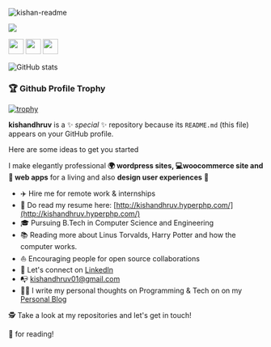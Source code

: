 ![kishan-readme](https://www.canva.com/design/DAFUj41rqtc/Zcjwew7klaCyfFo4-L9PCw/view?utm_content=DAFUj41rqtc&utm_campaign=designshare&utm_medium=link&utm_source=homepage_design_menu)

<img src="https://www.canva.com/design/DAFUj41rqtc/Zcjwew7klaCyfFo4-L9PCw/view?utm_content=DAFUj41rqtc&utm_campaign=designshare&utm_medium=link&utm_source=homepage_design_menu">

<a href="mailto:kishandhruv01@gmail.com"><img src="https://img.shields.io/badge/Gmail-D14836?style=for-the-badge&logo=gmail&logoColor=white" height=30></a>
<a href="https://www.twitter.com/Kishandhruv01"><img src="https://img.shields.io/badge/Twitter-1DA1F2?style=for-the-badge&logo=twitter&logoColor=white" height=30></a>
 <a href="https://www.linkedin.com/in/kishandhruv/"><img src="https://img.shields.io/badge/LinkedIn-0077B5?style=for-the-badge&logo=linkedin&logoColor=white" height=30></a>

![GitHub stats](https://github-readme-stats.vercel.app/api?username=kishandhruv&show_icons=true&theme=tokyonight)

### 🏆 Github Profile Trophy

[![trophy](https://github-profile-trophy.vercel.app/?username=kishandhruv&theme=monokai&margin-w=15&margin-h=15&&no-frame=true&row=1)](https://github.com/ryo-ma/github-profile-trophy)


**kishandhruv** is a ✨ _special_ ✨ repository because its `README.md` (this file) appears on your GitHub profile.

Here are some ideas to get you started 

I make elegantly professional **🌍 wordpress sites, 💻woocommerce site and 📱 web apps** for a living and also **design user experiences** 🎨

- ✈️ Hire me for remote work & internships
- 💼 Do read my resume here: [http://kishandhruv.hyperphp.com/](http://kishandhruv.hyperphp.com/)
- 🎓 Pursuing B.Tech in Computer Science and Engineering
- 📚 Reading more about Linus Torvalds, Harry Potter and how the computer works.
- ⛵ Encouraging people for open source collaborations
- 🎉 Let's connect on [LinkedIn](https://linkedin.com/in/kishandhruv)
- 📭 kishandhruv01@gmail.com
- ✍🏻 I write my personal thoughts on Programming & Tech on on my [Personal Blog](http://kishandhruv.hyperphp.com/)

🕵 Take a look at my repositories and let's get in touch!

🙏 for reading!
